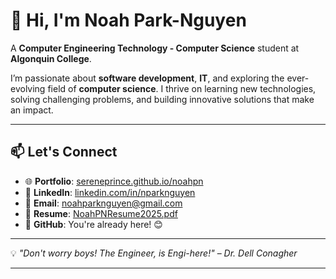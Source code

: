 # 👋 Hi, I'm **Noah Park-Nguyen**  
A **Computer Engineering Technology - Computer Science** student at **Algonquin College**.  

I’m passionate about **software development**, **IT**, and exploring the ever-evolving field of **computer science**. I thrive on learning new technologies, solving challenging problems, and building innovative solutions that make an impact.

---

## 📫 Let's Connect
- 🌐 **Portfolio**: [sereneprince.github.io/noahpn](https://sereneprince.github.io/noahpn/)  
- 💼 **LinkedIn**: [linkedin.com/in/nparknguyen](https://www.linkedin.com/in/nparknguyen/)  
- 📧 **Email**: [noahparknguyen@gmail.com](mailto:noahparknguyen@gmail.com)
- 📄 **Resume**: [NoahPNResume2025.pdf](https://github.com/user-attachments/files/18256394/NoahPNResume2025.pdf)
- 🐙 **GitHub**: You're already here! 😊 


---

💡 *"Don't worry boys! The Engineer, is Engi-here!"* – *Dr. Dell Conagher*

---
